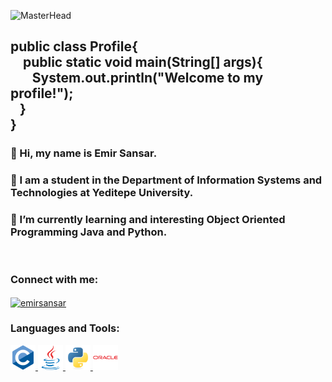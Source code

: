 ![MasterHead](https://i.hizliresim.com/himlfvm.png)

<h2> 
public class Profile{ <br>
&nbsp; &nbsp; public static void main(String[] args){ <br>
&nbsp; &nbsp; &nbsp; &nbsp;System.out.println("Welcome to my profile!"); <br>
&nbsp; &nbsp;} <br>
}<br>    

<h3> 👋 Hi, my name is Emir Sansar. </h3>
<h3> 🏫 I am a student in the Department of Information Systems and Technologies at Yeditepe University. </h3>
<h3> 🌱 I’m currently learning and interesting Object Oriented Programming Java and Python. </h3>
<br>
<h3 align="left">Connect with me:</h3>
<p align="left">
<a href="https://linkedin.com/in/emirsansar" target="blank"><img align="center" src="https://raw.githubusercontent.com/rahuldkjain/github-profile-readme-generator/master/src/images/icons/Social/linked-in-alt.svg" alt="emirsansar" height="30" width="40" /></a>
</p>

<h3 align="left">Languages and Tools:</h3>
<p align="left"> <a href="https://www.cprogramming.com/" target="_blank" rel="noreferrer"> <img src="https://raw.githubusercontent.com/devicons/devicon/master/icons/c/c-original.svg" alt="c" width="40" height="40"/> </a> <a href="https://www.java.com" target="_blank" rel="noreferrer"> <img src="https://raw.githubusercontent.com/devicons/devicon/master/icons/java/java-original.svg" alt="java" width="40" height="40"/> </a> <a href="https://www.python.org" target="_blank" rel="noreferrer"> <img src="https://raw.githubusercontent.com/devicons/devicon/master/icons/python/python-original.svg" alt="python" width="40" height="40"/> </a> <a href="https://www.oracle.com/" target="_blank" rel="noreferrer"> <img src="https://raw.githubusercontent.com/devicons/devicon/master/icons/oracle/oracle-original.svg" alt="oracle" width="40" height="40"/> </a>  </p>
